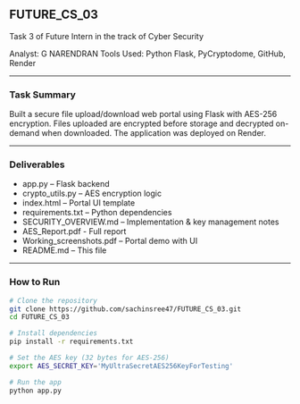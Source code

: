 ## FUTURE_CS_03

Task 3 of Future Intern in the track of Cyber Security

Analyst:  G NARENDRAN 
Tools Used: Python Flask, PyCryptodome, GitHub, Render

---

### Task Summary

Built a secure file upload/download web portal using Flask with AES-256 encryption. Files uploaded are encrypted before storage and decrypted on-demand when downloaded. The application was deployed on Render.

---

### Deliverables

- app.py – Flask backend  
- crypto_utils.py – AES encryption logic  
- index.html – Portal UI template  
- requirements.txt – Python dependencies  
- SECURITY_OVERVIEW.md – Implementation & key management notes 
- AES_Report.pdf - Full report 
- Working_screenshots.pdf – Portal demo with UI  
- README.md – This file

---

### How to Run

```bash
# Clone the repository
git clone https://github.com/sachinsree47/FUTURE_CS_03.git
cd FUTURE_CS_03

# Install dependencies
pip install -r requirements.txt

# Set the AES key (32 bytes for AES-256)
export AES_SECRET_KEY='MyUltraSecretAES256KeyForTesting'

# Run the app
python app.py
